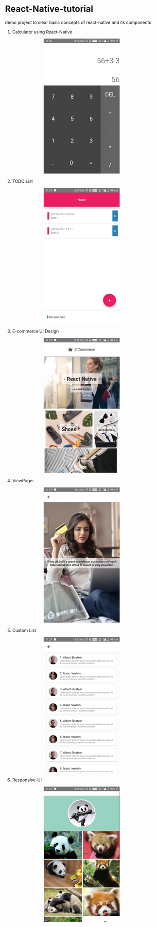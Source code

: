 # React-Native-tutorial
demo project to clear basic concepts of react-native and its components
1. Calculator using React-Native

<p align="center">
  <img src="https://github.com/himangipatel/React-Native-tutorial/blob/master/calculator.jpg" width="250"/>
</p>

2. TODO List

<p align="center">
  <img src="https://github.com/himangipatel/React-Native-tutorial/blob/master/todo-list.jpg" width="250"/>
</p>

3. E-commerce UI Design

<p align="center">
  <img src="https://github.com/himangipatel/React-Native-tutorial/blob/master/ecommerce-design.jpg" width="250"/>
</p>

4. ViewPager 

<p align="center">
  <img src="https://github.com/himangipatel/React-Native-tutorial/blob/master/viewpager.jpg" width="250"/>
</p>

5. Custom List

<p align="center">
  <img src="https://github.com/himangipatel/React-Native-tutorial/blob/master/custom-list.jpg" width="250"/>
</p>

6. Responsive-UI

<p align="center">
  <img src="https://github.com/himangipatel/React-Native-tutorial/blob/master/responsive-ui.jpg" width="250"/>
</p>
